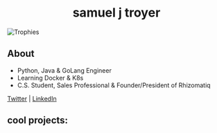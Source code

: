 # <div style="text-align: center;"> samuel j troyer </div>

![Trophies](https://github-profile-trophy.vercel.app/?username=ryo-ma&theme=oldie)

## About

- Python, Java & GoLang Engineer
- Learning Docker & K8s
- C.S. Student, Sales Professional & Founder/President of Rhizomatiq

[Twitter](https://twitter.com/samjtro) | [LinkedIn](https://www.linkedin.com/in/samtroyer/)

## cool projects:

